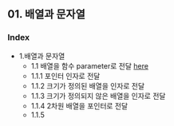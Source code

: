 ## 01. 배열과 문자열
### Index
* 1.배열과 문자열
  * 1.1 배열을 함수 parameter로 전달 [here]()
   * 1.1.1 포인터 인자로 전달
   * 1.1.2 크기가 정의된 배열을 인자로 전달
   * 1.1.3 크기가 정의되지 않은 배열을 인자로 전달
   * 1.1.4 2차원 배열을 포인터로 전달
   * 1.1.5 
